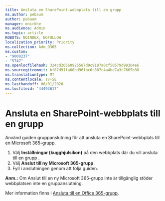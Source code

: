 ```yaml
---
title: Ansluta en SharePoint-webbplats till en grupp
ms.author: pebaum
author: pebaum
manager: mnirkhe
ms.audience: Admin
ms.topic: article
ROBOTS: NOINDEX, NOFOLLOW
localization_priority: Priority
ms.collection: Adm_O365
ms.custom:
- "9000237"
- "5747"
ms.openlocfilehash: 324cd20560925587d9c9187a0cf50579d99304e6
ms.sourcegitcommit: bf87d91fa60bd961bc6c887c4a4be7a3c7665b38
ms.translationtype: MT
ms.contentlocale: sv-SE
ms.lasthandoff: 06/01/2020
ms.locfileid: "44493617"
---
```

# <a name="connect-a-sharepoint-site-to-a-group"></a>Ansluta en SharePoint-webbplats till en grupp

Använd guiden gruppanslutning för att ansluta en SharePoint-webbplats till en Microsoft 365-grupp.

1. Välj **Inställningar (kugghjulsikon)** på den webbplats där du vill ansluta till en grupp .
2. Välj **Anslut till ny Microsoft 365-grupp**.
3. Fyll i anslutningen genom att följa guiden.

**Anm.:**  Om Anslut till en ny Microsoft 365-grupp inte är tillgänglig stöder webbplatsen inte en gruppanslutning.

Mer information finns i [Ansluta till en Office 365-grupp](https://docs.microsoft.com/sharepoint/dev/transform/modernize-connect-to-office365-group).